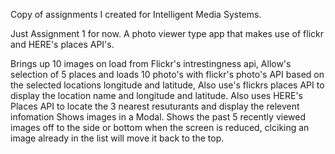 Copy of assignments I created for Intelligent Media Systems.

Just Assignment 1 for now. A photo viewer type app that makes use of flickr and HERE's places API's.

Brings up 10 images on load from Flickr's intrestingness api, Allow's selection of 5 places and loads 10 photo's with flickr's photo's 
API based on the selected locations longitude and latitude, Also use's flickrs places API to display the location name and longitude and latitude.
Also uses HERE's Places API to locate the 3 nearest resuturants and display the relevent infomation
Shows images in a Modal.
Shows the past 5 recently viewed images off to the side or bottom when the screen is reduced, clciking an image already in the list will move it back to the top.
